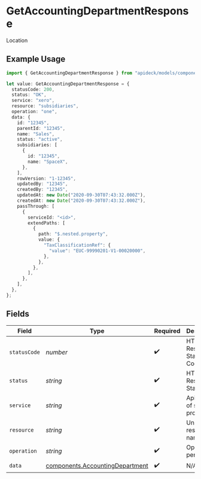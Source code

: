 # GetAccountingDepartmentResponse

Location

## Example Usage

```typescript
import { GetAccountingDepartmentResponse } from "apideck/models/components";

let value: GetAccountingDepartmentResponse = {
  statusCode: 200,
  status: "OK",
  service: "xero",
  resource: "subsidiaries",
  operation: "one",
  data: {
    id: "12345",
    parentId: "12345",
    name: "Sales",
    status: "active",
    subsidiaries: [
      {
        id: "12345",
        name: "SpaceX",
      },
    ],
    rowVersion: "1-12345",
    updatedBy: "12345",
    createdBy: "12345",
    updatedAt: new Date("2020-09-30T07:43:32.000Z"),
    createdAt: new Date("2020-09-30T07:43:32.000Z"),
    passThrough: [
      {
        serviceId: "<id>",
        extendPaths: [
          {
            path: "$.nested.property",
            value: {
              "TaxClassificationRef": {
                "value": "EUC-99990201-V1-00020000",
              },
            },
          },
        ],
      },
    ],
  },
};
```

## Fields

| Field                                                                              | Type                                                                               | Required                                                                           | Description                                                                        | Example                                                                            |
| ---------------------------------------------------------------------------------- | ---------------------------------------------------------------------------------- | ---------------------------------------------------------------------------------- | ---------------------------------------------------------------------------------- | ---------------------------------------------------------------------------------- |
| `statusCode`                                                                       | *number*                                                                           | :heavy_check_mark:                                                                 | HTTP Response Status Code                                                          | 200                                                                                |
| `status`                                                                           | *string*                                                                           | :heavy_check_mark:                                                                 | HTTP Response Status                                                               | OK                                                                                 |
| `service`                                                                          | *string*                                                                           | :heavy_check_mark:                                                                 | Apideck ID of service provider                                                     | xero                                                                               |
| `resource`                                                                         | *string*                                                                           | :heavy_check_mark:                                                                 | Unified API resource name                                                          | subsidiaries                                                                       |
| `operation`                                                                        | *string*                                                                           | :heavy_check_mark:                                                                 | Operation performed                                                                | one                                                                                |
| `data`                                                                             | [components.AccountingDepartment](../../models/components/accountingdepartment.md) | :heavy_check_mark:                                                                 | N/A                                                                                |                                                                                    |